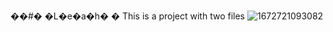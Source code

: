 ��#� �L�e�a�h�
�
This is a project with two files 
![1672721093082](https://user-images.githubusercontent.com/122997248/223713212-f8f5b1bd-2d2a-460b-9130-915d7b06462c.jpg)
